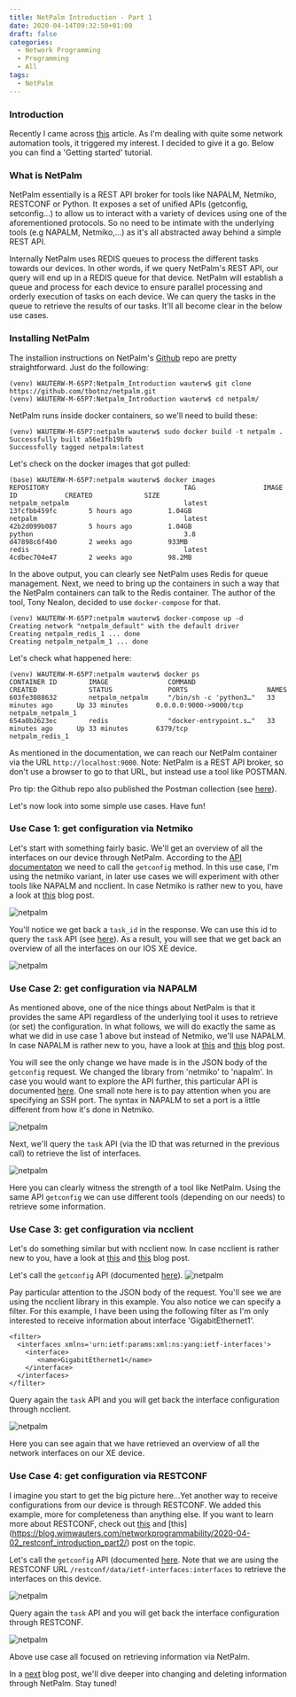 ```yaml
---
title: NetPalm Introduction - Part 1
date: 2020-04-14T09:32:50+01:00
draft: false
categories:
  - Network Programming
  - Programming
  - All
tags:
  - NetPalm
---
```

### Introduction
Recently I came across [this](https://www.reddit.com/r/devops/comments/fes4w1/netpalm_open_source_rest_api_broker_for_your/) article. As I'm dealing with quite some network automation tools, it triggered my interest. I decided to give it a go. Below you can find a 'Getting started' tutorial.

### What is NetPalm
NetPalm essentially is a REST API broker for tools like NAPALM, Netmiko, RESTCONF or Python. It exposes a set of unified APIs (getconfig, setconfig...) to allow us to interact with a variety of devices using one of the aforementioned protocols. So no need to be intimate with the underlying tools (e.g NAPALM, Netmiko,...) as it's all abstracted away behind a simple REST API.

Internally NetPalm uses REDIS queues to process the different tasks towards our devices. In other words, if we query NetPalm's REST API, our query will end up in a REDIS queue for that device. NetPalm will establish a queue and process for each device to ensure parallel processing and orderly execution of tasks on each device. We can query the tasks in the queue to retrieve the results of our tasks. It'll all become clear in the below use cases.

### Installing NetPalm

The installion instructions on NetPalm's [Github](https://github.com/tbotnz/netpalm) repo are pretty straightforward. Just do the following:
```
(venv) WAUTERW-M-65P7:Netpalm_Introduction wauterw$ git clone https://github.com/tbotnz/netpalm.git
(venv) WAUTERW-M-65P7:Netpalm_Introduction wauterw$ cd netpalm/
```
NetPalm runs inside docker containers, so we'll need to build these:
```
(venv) WAUTERW-M-65P7:netpalm wauterw$ sudo docker build -t netpalm .
Successfully built a56e1fb19bfb
Successfully tagged netpalm:latest
```
Let's check on the docker images that got pulled:
```
(base) WAUTERW-M-65P7:netpalm wauterw$ docker images
REPOSITORY                                  TAG                 IMAGE ID            CREATED             SIZE
netpalm_netpalm                             latest              13fcfbb459fc        5 hours ago         1.04GB
netpalm                                     latest              42b2d099b087        5 hours ago         1.04GB
python                                      3.8                 d47898c6f4b0        2 weeks ago         933MB
redis                                       latest              4cdbec704e47        2 weeks ago         98.2MB
```
In the above output, you can clearly see NetPalm uses Redis for queue management.
Next, we need to bring up the containers in such a way that the NetPalm containers can talk to the Redis container. The author of the tool, Tony Nealon, decided to use `docker-compose` for that.
```
(venv) WAUTERW-M-65P7:netpalm wauterw$ docker-compose up -d
Creating network "netpalm_default" with the default driver
Creating netpalm_redis_1 ... done
Creating netpalm_netpalm_1 ... done
```
Let's check what happened here:
```
(venv) WAUTERW-M-65P7:netpalm wauterw$ docker ps
CONTAINER ID        IMAGE               COMMAND                  CREATED             STATUS              PORTS                    NAMES
603fe3088632        netpalm_netpalm     "/bin/sh -c 'python3…"   33 minutes ago      Up 33 minutes       0.0.0.0:9000->9000/tcp   netpalm_netpalm_1
654a0b2623ec        redis               "docker-entrypoint.s…"   33 minutes ago      Up 33 minutes       6379/tcp                 netpalm_redis_1
```
As mentioned in the documentation, we can reach our NetPalm container via the URL `http://localhost:9000`. Note: NetPalm is a REST API broker, so don't use a browser to go to that URL, but instead use a tool like POSTMAN. 

Pro tip: the Github repo also published the Postman collection (see [here](https://github.com/tbotnz/netpalm/blob/master/netpalm.postman_collection.json)).

Let's now look into some simple use cases. Have fun!

### Use Case 1: get configuration via Netmiko

Let's start with something fairly basic. We'll get an overview of all the interfaces on our device through NetPalm. According to the [API documentaton](https://documenter.getpostman.com/view/2391814/SzYbxcQx?version=latest#d0352af0-41d0-414e-ac04-3a4977b045f5) we need to call the `getconfig` method. In this use case, I'm using the netmiko variant, in later use cases we will experiment with other tools like NAPALM and ncclient.  In case Netmiko is rather new to you, have a look at [this](https://blog.wimwauters.com/networkprogrammability/2020-03-25-netmiko_introduction/) blog post.

![netpalm](/images/2020-04-14-1.png)

You'll notice we get back a `task_id` in the response. We can use this id to query the `task` API (see [here](https://documenter.getpostman.com/view/2391814/SzYbxcQx?version=latest#3615b003-1d94-4514-a90f-4da27e107085)). As a result, you will see that we get back an overview of all the interfaces on our IOS XE device.

![netpalm](/images/2020-04-14-2.png)

### Use Case 2: get configuration via NAPALM
As mentioned above, one of the nice things about NetPalm is that it provides the same API regardless of the underlying tool it uses to retrieve (or set) the configuration. In what follows, we will do exactly the same as what we did in use case 1 above but instead of Netmiko, we'll use NAPALM. In case NAPALM is rather new to you, have a look at [this](https://blog.wimwauters.com/networkprogrammability/2020-04-06_napalm_introduction_part1/) and [this](https://blog.wimwauters.com/networkprogrammability/2020-04-07_napalm_introduction_part2/) blog post.

You will see the only change we have made is in the JSON body of the `getconfig` request. We changed the library from 'netmiko' to 'napalm'. In case you would want to explore the API further, this particular API is documented [here](https://documenter.getpostman.com/view/2391814/SzYbxcQx?version=latest#c44945e2-92a1-44cc-aee6-d151086ee9d6). One small note here is to pay attention when you are specifying an SSH port. The syntax in NAPALM to set a port is a little different from how it's done in Netmiko. 

![netpalm](/images/2020-04-14-3.png)

Next, we'll query the `task` API (via the ID that was returned in the previous call) to retrieve the list of interfaces.

![netpalm](/images/2020-04-14-4.png)

Here you can clearly witness the strength of a tool like NetPalm. Using the same API `getconfig` we can use different tools (depending on our needs) to retrieve some information.

### Use Case 3: get configuration via ncclient
Let's do something similar but with ncclient now. In case ncclient is rather new to you, have a look at [this](https://blog.wimwauters.com/networkprogrammability/2020-03-30-netconf_python_part1/) and [this](https://blog.wimwauters.com/networkprogrammability/2020-03-31_netconf_python_part2/) blog post.

Let's call the `getconfig` API (documented [here](https://documenter.getpostman.com/view/2391814/SzYbxcQx?version=latest#b1c5c808-bbb3-4909-acf9-f11d0d402d77)).
![netpalm](/images/2020-04-14-5.png)

Pay particular attention to the JSON body of the request. You'll see we are using the ncclient library in this example. You also notice we can specify a filter. For this example, I have been using the following filter as I'm only interested to receive information about interface 'GigabitEthernet1'.

```
<filter>
  <interfaces xmlns='urn:ietf:params:xml:ns:yang:ietf-interfaces'>
    <interface>
       <name>GigabitEthernet1</name>
    </interface>
  </interfaces>
</filter>
```
Query again the `task` API and you will get back the interface configuration through ncclient.

![netpalm](/images/2020-04-14-6.png)

Here you can see again that we have retrieved an overview of all the network interfaces on our XE device.

### Use Case 4: get configuration via RESTCONF
I imagine you start to get the big picture here...Yet another way to receive configurations from our device is through RESTCONF. We added this example, more for completeness than anything else. If you want to learn more about RESTCONF, check out [this](https://blog.wimwauters.com/networkprogrammability/2020-04-02_restconf_introduction_part1/) and [this] (https://blog.wimwauters.com/networkprogrammability/2020-04-02_restconf_introduction_part2/) post on the topic.

Let's call the `getconfig` API (documented [here]((https://documenter.getpostman.com/view/2391814/SzYbxcQx?version=latest#3280e040-b27f-4609-990f-947754e6afef)). Note that we are using the RESTCONF URL `/restconf/data/ietf-interfaces:interfaces` to retrieve the interfaces on this device.

![netpalm](/images/2020-04-14-9.png)

Query again the `task` API and you will get back the interface configuration through RESTCONF.

![netpalm](/images/2020-04-14-8.png)

Above use case all focused on retrieving information via NetPalm. 

In a [next](https://blog.wimwauters.com/networkprogrammability/2020-04-15_netpalm_introduction_part2/) blog post, we'll dive deeper into changing and deleting information through NetPalm. Stay tuned!

